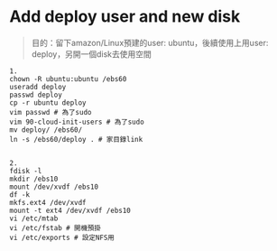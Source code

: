 # Add deploy user and new disk
> 目的：留下amazon/Linux預建的user: ubuntu，後續使用上用user: deploy，另開一個disk去使用空間

```
1.
chown -R ubuntu:ubuntu /ebs60
useradd deploy
passwd deploy
cp -r ubuntu deploy
vim passwd # 為了sudo
vim 90-cloud-init-users # 為了sudo
mv deploy/ /ebs60/
ln -s /ebs60/deploy . # 家目錄link


2.
fdisk -l
mkdir /ebs10
mount /dev/xvdf /ebs10
df -k
mkfs.ext4 /dev/xvdf
mount -t ext4 /dev/xvdf /ebs10
vi /etc/mtab
vi /etc/fstab # 開機預掛
vi /etc/exports # 設定NFS用
```
